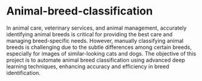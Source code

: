 # Animal-breed-classification


In animal care, veterinary services, and animal management, accurately identifying animal breeds is critical for providing the best care and managing breed-specific needs. However, manually classifying animal breeds is challenging due to the subtle differences among certain breeds, especially for images of similar-looking cats and dogs. The objective of this project is to automate animal breed classification using advanced deep learning techniques, enhancing accuracy and efficiency in breed identification.
